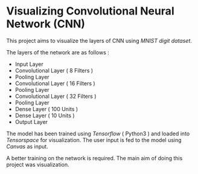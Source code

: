 # Visualizing Convolutional Neural Network (CNN)

This project aims to visualize the layers of CNN using *MNIST digit dataset*. 

The layers of the network are as follows : 

* Input Layer
* Convolutional Layer ( 8 Filters )
* Pooling Layer
* Convolutional Layer ( 16 Filters )
* Pooling Layer
* Convolutional Layer ( 32 Filters )
* Pooling Layer
* Dense Layer ( 100 Units )
* Dense Layer ( 10 Units )
* Output Layer

The model has been trained using *Tensorflow* ( Python3 ) and loaded into *Tensorspace* for visualization. The user input is fed to the model using *Canvas* as input.

A better training on the network is required. The main aim of doing this project was visualization.
